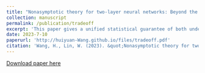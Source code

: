 ```yaml
---
title: "Nonasymptotic theory for two-layer neural networks: Beyond the bias–variance trade-off"
collection: manuscript
permalink: /publication/tradeoff
excerpt: 'This paper gives a unified statistical guarantee of both underparametrized and overparametrized two-layer ReLU networks, and further reproduce the double descent phenonmenon.'
date: 2023-7-10
paperurl: 'http://huiyuan-Wang.github.io/files/tradeoff.pdf'
citation: 'Wang, H., Lin, W. (2023). &quot;Nonasymptotic theory for two-layer neural networks: Beyond the bias–variance trade-off.&quot; <i>Manuscript</i>.'
---
```

[Download paper here](http://huiyuan-Wang.github.io/files/tradeoff.pdf)
